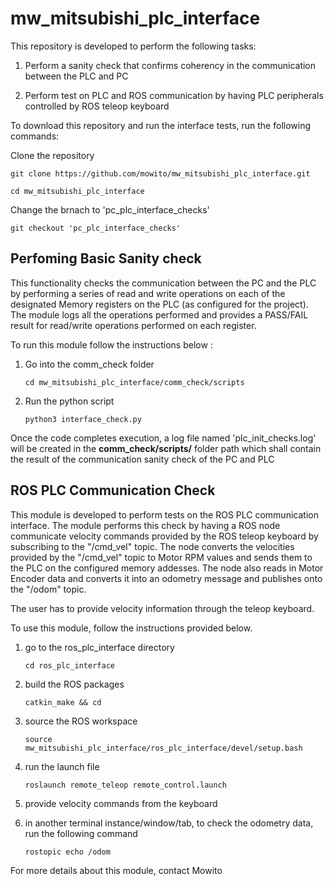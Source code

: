 # mw_mitsubishi_plc_interface
This repository is developed to perform the following tasks:

1. Perform a sanity check that confirms coherency in the communication between the PLC and PC

2. Perform test on PLC and ROS communication by having PLC peripherals controlled by ROS teleop keyboard

To download this repository and run the interface tests, run the following commands:

Clone the repository

`git clone https://github.com/mowito/mw_mitsubishi_plc_interface.git `

`cd mw_mitsubishi_plc_interface`

Change the brnach to 'pc_plc_interface_checks'

`git checkout 'pc_plc_interface_checks'`

Perfoming Basic Sanity check
----------------------------
This functionality checks the communication between the PC and the PLC by performing a series of read and write operations on each of the designated Memory registers on the PLC  (as configured for the project).
The module logs all the operations performed and provides a PASS/FAIL result for read/write operations performed on each register.

To run this module follow the instructions below :

1.  Go into the comm_check folder

    `cd mw_mitsubishi_plc_interface/comm_check/scripts`

2. Run the python script

    `python3 interface_check.py`

Once the code completes execution, a log file named 'plc_init_checks.log' will be created in the **comm_check/scripts/** folder path which shall contain the result of the communication sanity check of the PC and PLC

ROS PLC Communication Check
---------------------------
This module is developed to perform tests on the ROS PLC communication interface. The module performs this check by having a ROS node communicate velocity commands provided by the ROS teleop keyboard by subscribing to the "/cmd_vel" topic. The node converts the velocities provided by the "/cmd_vel" topic to Motor RPM values and sends them to the PLC on the configured memory addesses.
The node also reads in Motor Encoder data and converts it into an odometry message and publishes onto the "/odom" topic.

The user has to provide velocity information through the teleop keyboard.

To use this module, follow the instructions provided below.

1. go to the ros_plc_interface directory

    `cd ros_plc_interface`

2. build the ROS packages

    `catkin_make && cd`

3. source the ROS workspace

    `source mw_mitsubishi_plc_interface/ros_plc_interface/devel/setup.bash`

4. run the launch file

    `roslaunch remote_teleop remote_control.launch`

5. provide velocity commands from the keyboard

6. in another terminal instance/window/tab, to check the odometry data, run the following command

    `rostopic echo /odom`

For more details about this module, contact Mowito